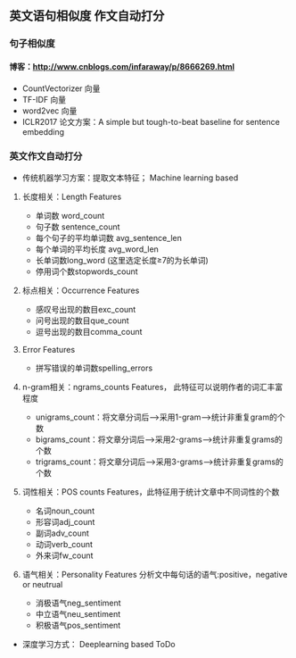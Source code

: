## 英文语句相似度 作文自动打分

### 句子相似度
#### 博客：http://www.cnblogs.com/infaraway/p/8666269.html
- CountVectorizer 向量
- TF-IDF 向量
- word2vec 向量
- ICLR2017 论文方案：A simple but tough-to-beat baseline for sentence embedding


### 英文作文自动打分

- 传统机器学习方案：提取文本特征； Machine learning based

 1. 长度相关：Length Features
    - 单词数 word_count
    - 句子数 sentence_count
    - 每个句子的平均单词数 avg_sentence_len
    - 每个单词的平均长度 avg_word_len
    - 长单词数long_word (这里选定长度≥7的为长单词)
    - 停用词个数stopwords_count

 2. 标点相关：Occurrence Features
    - 感叹号出现的数目exc_count
    - 问号出现的数目que_count
    - 逗号出现的数目comma_count

 3. Error Features
    - 拼写错误的单词数spelling_errors

 4. n-gram相关：ngrams_counts Features， 此特征可以说明作者的词汇丰富程度
    - unigrams_count：将文章分词后-->采用1-gram-->统计非重复gram的个数
    - bigrams_count：将文章分词后-->采用2-grams-->统计非重复grams的个数
    - trigrams_count：将文章分词后-->采用3-grams-->统计非重复grams的个数

 5. 词性相关：POS counts Features，此特征用于统计文章中不同词性的个数
    - 名词noun_count
    - 形容词adj_count
    - 副词adv_count
    - 动词verb_count
    - 外来词fw_count

 6. 语气相关：Personality Features 分析文中每句话的语气:positive，negative or neutrual
    - 消极语气neg_sentiment
    - 中立语气neu_sentiment
    - 积极语气pos_sentiment

- 深度学习方式： Deeplearning based
 ToDo



